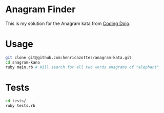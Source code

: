 # Anagram Finder

This is my solution for the Anagram kata from [Coding Dojo](http://codingdojo.org/kata/Anagram/).

# Usage

```bash
git clone git@github.com:henricazottes/anagram-kata.git
cd anagram-kana
ruby main.rb # Will search for all two words anagrams of "elephant"
```

# Tests
```bash
cd tests/
ruby tests.rb
```

